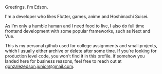 Greetings, i'm Edson.

I'm a developer who likes Flutter, games, anime and Hoshimachi Suisei. 

As I'm only a humble human and I need food to live, I also do full time frontend development with some popular frameworks, such as Next and Vue. 

This is my personal github used for college assignments and small projects, which I usually either archive or delete after some time. If you're looking for production level code, you won't find it in this profile. If somehow you landed here for business reasons, feel free to reach out at gonzalezedson.junior@gmail.com.
